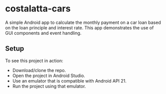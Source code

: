 # costalatta-cars
A simple Android app to calculate the monthly payment on a car loan based on the loan principle and interest rate. This app demonstrates the use of GUI components and event handling.

## Setup
To see this project in action:
* Download/clone the repo.
* Open the project in Android Studio.
* Use an emulator that is compatible with Android API 21.
* Run the project using that emulator.
